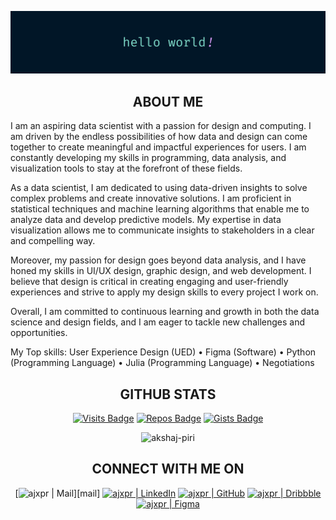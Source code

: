 [![](https://raw.githubusercontent.com/ajxpr/ajxpr/master/profile.png)](https://www.akshajpiri.dev)

<h2 align="center">ABOUT ME</h2>

I am an aspiring data scientist with a passion for design and computing. I am driven by the endless possibilities of how data and design can come together to create meaningful and impactful experiences for users. I am constantly developing my skills in programming, data analysis, and visualization tools to stay at the forefront of these fields.

As a data scientist, I am dedicated to using data-driven insights to solve complex problems and create innovative solutions. I am proficient in statistical techniques and machine learning algorithms that enable me to analyze data and develop predictive models. My expertise in data visualization allows me to communicate insights to stakeholders in a clear and compelling way.

Moreover, my passion for design goes beyond data analysis, and I have honed my skills in UI/UX design, graphic design, and web development. I believe that design is critical in creating engaging and user-friendly experiences and strive to apply my design skills to every project I work on.

Overall, I am committed to continuous learning and growth in both the data science and design fields, and I am eager to tackle new challenges and opportunities.

My Top skills: User Experience Design (UED) • Figma (Software) • Python (Programming Language) • Julia (Programming Language) • Negotiations

<h2 align="center">GITHUB STATS</h2>

<span align="center">
  
  [![Visits Badge](https://badges.strrl.dev/visits/ajxpr/ajxpr?style=for-the-badge&color=011627)](#)
  [![Repos Badge](https://badges.strrl.dev/repos/ajxpr?style=for-the-badge&color=011627)](https://github.com/ajxpr?tab=repositories)
  [![Gists Badge](https://badges.strrl.dev/gists/ajxpr?style=for-the-badge&color=011627)](https://gist.github.com/ajxpr)

</span>

<p align="center"><img src="https://github-readme-stats.vercel.app/api?username=ajxpr&show_icons=true&theme=nightowl" alt="akshaj-piri" /></p>

<h2 align="center">CONNECT WITH ME ON</h2>

[Gmail]: mailto:akshaj.piri@gmail.com
[Linkedin]: https://www.linkedin.com/in/ajxpr
[GitHub]: https://github.com/ajxpr
[Dribbble]: https://dribbble.com/ajxpr
[Figma]: https://www.figma.com/@ajxpr

<span align="center">

[<img alt="ajxpr | Mail" src="https://img.shields.io/badge/linkedin-%230077B5.svg?style=for-the-badge&logo=linkedin&logoColor=white" />][mail]
[<img alt="ajxpr | LinkedIn" src="https://img.shields.io/badge/linkedin-%230077B5.svg?style=for-the-badge&logo=linkedin&logoColor=white" />][Linkedin]
[<img alt="ajxpr | GitHub" src="https://img.shields.io/badge/github-%23121011.svg?style=for-the-badge&logo=github&logoColor=white"/>][Github]
[<img alt="ajxpr | Dribbble" src="https://img.shields.io/badge/Dribbble-EA4C89?style=for-the-badge&logo=dribbble&logoColor=white" />][Dribbble]
[<img alt="ajxpr | Figma" src="https://img.shields.io/badge/figma-%23F24E1E.svg?style=for-the-badge&logo=figma&logoColor=white" />][Figma]

</span>
